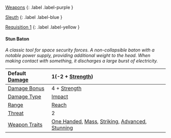
[Weapons](Game/Weapons-List)
{: .label .label-purple }

[Sleuth](Game/Sleuth)
{: .label .label-blue }

[Requisition 1](Game/Deployment#Requisition)
{: .label .label-yellow }
#### Stun Baton
*A classic tool for space security forces. A non-collapsible baton with a notable power supply, providing additional weight to the head. When making contact with something, it discharges a large burst of electricity.*

| Default [Damage](Core/Weapons#Calculating%20Damage) | 1(-2 + [Strength](Game/Core/Strength)) |
| :--- | :--- |
| [Damage Bonus](Game/Core/Weapons#Damage%20Bonus) | 4 + [Strength](Game/Core/Strength) |
| [Damage Type](Core/Weapons#Damage%20Type) | [Impact](Game/Core/Injury#Impact) |
| [Range](Core/Weapons#Range) | [Reach](Game/Core/Movement#Reach) |
| [Threat](Core/Weapons#Threat) | 2 |
| [Weapon Traits](Core/Weapon-Traits) | [One Handed](Game/Core/Blocks/One-Handed), [Mass](Game/Core/Blocks/Mass), [Striking](Game/Core/Blocks/Striking), [Advanced](Game/Core/Blocks/Advanced), [Stunning](Game/Core/Blocks/Stunning) |
